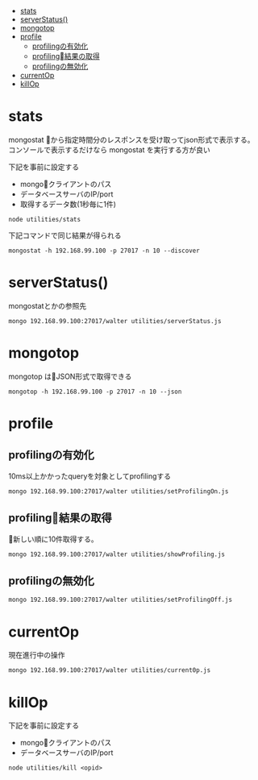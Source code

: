 <!-- TOC -->

- [stats](#stats)
- [serverStatus()](#serverstatus)
- [mongotop](#mongotop)
- [profile](#profile)
	- [profilingの有効化](#profilingの有効化)
	- [profiling結果の取得](#profiling結果の取得)
	- [profilingの無効化](#profilingの無効化)
- [currentOp](#currentop)
- [killOp](#killop)

<!-- /TOC -->

# stats
mongostat から指定時間分のレスポンスを受け取ってjson形式で表示する。
コンソールで表示するだけなら mongostat を実行する方が良い

下記を事前に設定する
* mongoクライアントのパス
* データベースサーバのIP/port
* 取得するデータ数(1秒毎に1件)
```
node utilities/stats
```
下記コマンドで同じ結果が得られる
```
mongostat -h 192.168.99.100 -p 27017 -n 10 --discover
```

# serverStatus()
mongostatとかの参照先
```
mongo 192.168.99.100:27017/walter utilities/serverStatus.js
```

# mongotop
mongotop はJSON形式で取得できる
```
mongotop -h 192.168.99.100 -p 27017 -n 10 --json
```

# profile
## profilingの有効化
10ms以上かかったqueryを対象としてprofilingする
```
mongo 192.168.99.100:27017/walter utilities/setProfilingOn.js
```

## profiling結果の取得

新しい順に10件取得する。
```
mongo 192.168.99.100:27017/walter utilities/showProfiling.js
```

## profilingの無効化
```
mongo 192.168.99.100:27017/walter utilities/setProfilingOff.js
```

# currentOp
現在進行中の操作
```
mongo 192.168.99.100:27017/walter utilities/current0p.js
```

# killOp
下記を事前に設定する
* mongoクライアントのパス
* データベースサーバのIP/port

```
node utilities/kill <opid>
```
